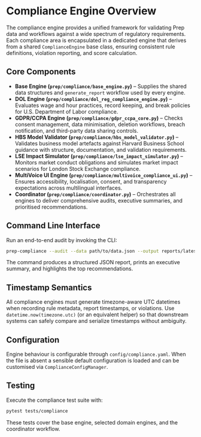 # Compliance Engine Overview

The compliance engine provides a unified framework for validating Prep data and
workflows against a wide spectrum of regulatory requirements. Each compliance
area is encapsulated in a dedicated engine that derives from a shared
`ComplianceEngine` base class, ensuring consistent rule definitions, violation
reporting, and score calculation.

## Core Components

- **Base Engine (`prep/compliance/base_engine.py`)** – Supplies the shared data
  structures and `generate_report` workflow used by every engine.
- **DOL Engine (`prep/compliance/dol_reg_compliance_engine.py`)** – Evaluates wage
  and hour practices, record keeping, and break policies for U.S. Department of
  Labor compliance.
- **GDPR/CCPA Engine (`prep/compliance/gdpr_ccpa_core.py`)** – Checks consent
  management, data minimisation, deletion workflows, breach notification, and
  third-party data sharing controls.
- **HBS Model Validator (`prep/compliance/hbs_model_validator.py`)** – Validates
  business model artefacts against Harvard Business School guidance with
  structure, documentation, and validation requirements.
- **LSE Impact Simulator (`prep/compliance/lse_impact_simulator.py`)** – Monitors
  market conduct obligations and simulates market impact scenarios for London
  Stock Exchange compliance.
- **MultiVoice UI Engine (`prep/compliance/multivoice_compliance_ui.py`)** –
  Ensures accessibility, localisation, consent, and transparency expectations
  across multilingual interfaces.
- **Coordinator (`prep/compliance/coordinator.py`)** – Orchestrates all engines
  to deliver comprehensive audits, executive summaries, and prioritised
  recommendations.

## Command Line Interface

Run an end-to-end audit by invoking the CLI:

```bash
prep-compliance --audit --data path/to/data.json --output reports/latest.json
```

The command produces a structured JSON report, prints an executive summary, and
highlights the top recommendations.

## Timestamp Semantics

All compliance engines must generate timezone-aware UTC datetimes when
recording rule metadata, report timestamps, or violations. Use
`datetime.now(timezone.utc)` (or an equivalent helper) so that downstream
systems can safely compare and serialize timestamps without ambiguity.

## Configuration

Engine behaviour is configurable through `config/compliance.yaml`. When the file
is absent a sensible default configuration is loaded and can be customised via
`ComplianceConfigManager`.

## Testing

Execute the compliance test suite with:

```bash
pytest tests/compliance
```

These tests cover the base engine, selected domain engines, and the coordinator
workflow.
